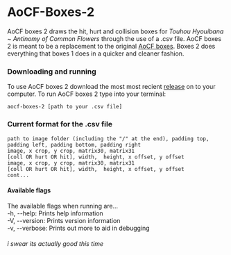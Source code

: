 # AoCF-Boxes-2

AoCF boxes 2 draws the hit, hurt and collision boxes for *Touhou Hyouibana ~ Antinomy of Common Flowers* through the use of a .csv file. AoCF boxes 2 is meant to be a replacement to the original [AoCF boxes](https://github.com/JustAPenguin9/AoCF-Boxes). Boxes 2 does everything that boxes 1 does in a quicker and cleaner fashion.

### Downloading and running
To use AoCF boxes 2 download the most most recient [release](https://github.com/JustAPenguin9/AoCF-Boxes-2/releases) on to your computer.
To run AoCF boxes 2 type into your terminal:
```shell
aocf-boxes-2 [path to your .csv file]
```

### Current format for the .csv file
```
path to image folder (including the "/" at the end), padding top, padding left, padding bottom, padding right 
image, x crop, y crop, matrix30, matrix31
[coll OR hurt OR hit], width,  height, x offset, y offset
image, x crop, y crop, matrix30, matrix31
[coll OR hurt OR hit], width,  height, x offset, y offset
cont...
```

#### Available flags
The available flags when running are...<br>
-h, --help: Prints help information<br>
-V, --version: Prints version information<br>
-v, --verbose: Prints out more to aid in debugging<br>

###### i swear its actually good this time
